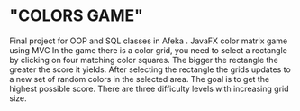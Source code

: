 # "COLORS GAME"
Final project for OOP and SQL classes in Afeka . JavaFX color matrix game using MVC
In the game there is a color grid, you need to select a rectangle by clicking on four matching color squares. 
The bigger the rectangle the greater the score it yields.
After selecting the rectangle the grids updates to a new set of random colors in the selected area. 
 The goal is to get the highest possible score.
There are three difficulty levels with increasing grid size.
